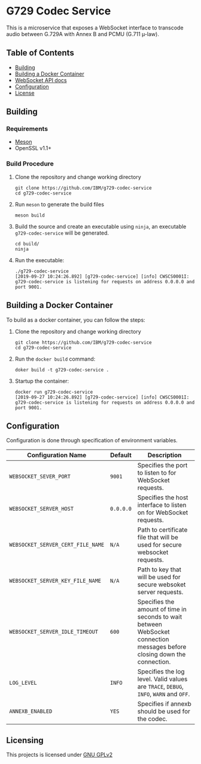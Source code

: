 
# G729 Codec Service

This is a microservice that exposes a WebSocket interface to transcode audio between G.729A with Annex B and PCMU (G.711 µ-law).

## Table of Contents
+ [Building](#building)
+ [Building a Docker Container](#building-a-docker-container)
+ [WebSocket API docs](docs/websocket-api.md)
+ [Configuration](#configuration)
+ [License](#Licensing)

## Building

### Requirements

+ [Meson](https://mesonbuild.com/Quick-guide.html)
+ OpenSSL v1.1+

### Build Procedure

1. Clone the repository and change working directory
   ```
   git clone https://github.com/IBM/g729-codec-service
   cd g729-codec-service
   ```
2. Run `meson` to generate the build files
   ```
   meson build
   ```
3. Build the source and create an executable using `ninja`, an executable `g729-codec-service` will be generated.
   ```
   cd build/
   ninja
   ```
4. Run the executable:
   ```
   ./g729-codec-service
   [2019-09-27 10:24:26.892] [g729-codec-service] [info] CWSCS0001I: g729-codec-service is listening for requests on address 0.0.0.0 and port 9001.
   ```


## Building a Docker Container

To build as a docker container, you can follow the steps:

1. Clone the repository and change working directory
    ```
    git clone https://github.com/IBM/g729-codec-service
    cd g729-codec-service
    ```
2. Run the `docker build` command:
    ```
    doker build -t g729-codec-service .
    ```
3. Startup the container:
    ```
    docker run g729-codec-service
    [2019-09-27 10:24:26.892] [g729-codec-service] [info] CWSCS0001I: g729-codec-service is listening for requests on address 0.0.0.0 and port 9001.
    ```


## Configuration

Configuration is done through specification of environment variables.

| Configuration Name | Default | Description |
| --- | --- | --- |
| `WEBSOCKET_SEVER_PORT` | `9001` | Specifies the port to listen to for WebSocket requests. |
| `WEBSOCKET_SERVER_HOST` | `0.0.0.0` | Specifies the host interface to listen on for WebSocket requests. |
| `WEBSOCKET_SERVER_CERT_FILE_NAME` | `N/A` | Path to certificate file that will be used for secure websocket requests. |
| `WEBSOCKET_SERVER_KEY_FILE_NAME` | `N/A` | Path to key that will be used for secure websoket server requests. |
| `WEBSOCKET_SERVER_IDLE_TIMEOUT` | `600` | Specifies the amount of time in seconds to wait between WebSocket connection messages before closing down the connection.|
| `LOG_LEVEL` | `INFO` | Specifies the log level. Valid values are `TRACE`, `DEBUG`, `INFO`, `WARN` and `OFF`. |
| `ANNEXB_ENABLED` | `YES` | Specifies if annexb should be used for the codec. |


## Licensing

This projects is licensed under [GNU GPLv2](LICENSE)
